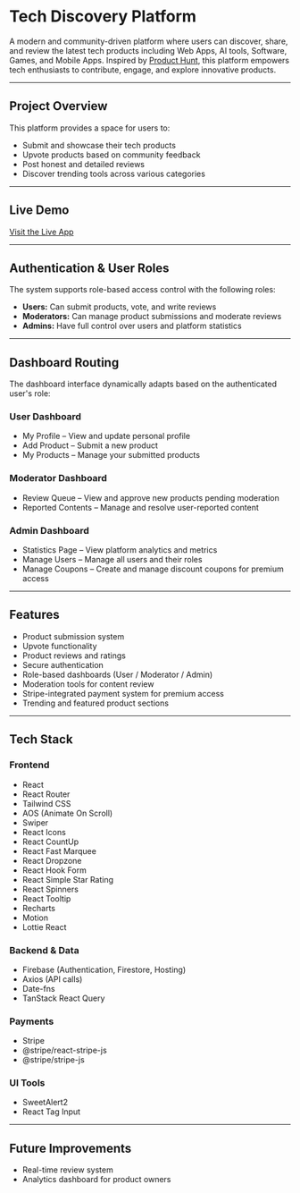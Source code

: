# Tech Discovery Platform

A modern and community-driven platform where users can discover, share, and review the latest tech products including Web Apps, AI tools, Software, Games, and Mobile Apps. Inspired by [Product Hunt](https://producthunt.com), this platform empowers tech enthusiasts to contribute, engage, and explore innovative products.

---

## Project Overview

This platform provides a space for users to:

- Submit and showcase their tech products  
- Upvote products based on community feedback  
- Post honest and detailed reviews  
- Discover trending tools across various categories  

---

## Live Demo

[Visit the Live App](https://assignment-12-apporbit.web.app/)

---

## Authentication & User Roles

The system supports role-based access control with the following roles:

- **Users:** Can submit products, vote, and write reviews  
- **Moderators:** Can manage product submissions and moderate reviews  
- **Admins:** Have full control over users and platform statistics  

---

## Dashboard Routing

The dashboard interface dynamically adapts based on the authenticated user's role:

### User Dashboard
- My Profile – View and update personal profile  
- Add Product – Submit a new product  
- My Products – Manage your submitted products  

### Moderator Dashboard
- Review Queue – View and approve new products pending moderation  
- Reported Contents – Manage and resolve user-reported content  

### Admin Dashboard
- Statistics Page – View platform analytics and metrics  
- Manage Users – Manage all users and their roles  
- Manage Coupons – Create and manage discount coupons for premium access  

---

## Features

- Product submission system  
- Upvote functionality  
- Product reviews and ratings  
- Secure authentication  
- Role-based dashboards (User / Moderator / Admin)  
- Moderation tools for content review  
- Stripe-integrated payment system for premium access  
- Trending and featured product sections  

---

## Tech Stack

### Frontend
- React  
- React Router  
- Tailwind CSS  
- AOS (Animate On Scroll)  
- Swiper  
- React Icons  
- React CountUp  
- React Fast Marquee  
- React Dropzone  
- React Hook Form  
- React Simple Star Rating  
- React Spinners  
- React Tooltip  
- Recharts  
- Motion  
- Lottie React  

### Backend & Data
- Firebase (Authentication, Firestore, Hosting)  
- Axios (API calls)  
- Date-fns  
- TanStack React Query  

### Payments
- Stripe  
- @stripe/react-stripe-js  
- @stripe/stripe-js  

### UI Tools
- SweetAlert2  
- React Tag Input  

---

## Future Improvements

- Real-time review system  
- Analytics dashboard for product owners  
